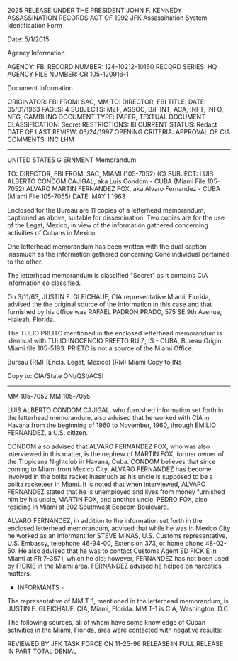 2025 RELEASE UNDER THE PRESIDENT JOHN F. KENNEDY ASSASSINATION RECORDS ACT OF 1992
JFK Assassination System
Identification Form

Date: 5/1/2015

Agency Information

AGENCY: FBI
RECORD NUMBER: 124-10212-10160
RECORD SERIES: HQ
AGENCY FILE NUMBER: CR 105-120916-1

Document Information

ORIGINATOR: FBI
FROM: SAC, MM
TO: DIRECTOR, FBI
TITLE:
DATE: 05/01/1963
PAGES: 4
SUBJECTS: MZF, ASSOC, B/F INT, ACA, INFT, INFO, NEG, GAMBLING
DOCUMENT TYPE: PAPER, TEXTUAL DOCUMENT
CLASSIFICATION: Secret
RESTRICTIONS: IB
CURRENT STATUS: Redact
DATE OF LAST REVIEW: 03/24/1997
OPENING CRITERIA: APPROVAL OF CIA
COMMENTS: INC LHM

***

UNITED STATES G ERNMENT
Memorandum

TO: DIRECTOR, FBI
FROM: SAC, MIAMI (105-7052) (C)
SUBJECT: LUIS ALBERTO CONDOM CAJIGAL, aka Luis Condom - CUBA
(Miami File 105-7052)
ALVARO MARTIN FERNANDEZ FOX, aka Alvaro Fernandez - CUBA
(Miami File 105-7055)
DATE: MAY 1 1963

Enclosed for the Bureau are 11 copies of a letterhead memorandum, captioned as above, suitable for dissemination. Two copies are for the use of the Legat, Mexico, in view of the information gathered concerning activities of Cubans in Mexico.

One letterhead memorandum has been written with the dual caption inasmuch as the information gathered concerning Cone individual pertained to the other.

The letterhead memorandum is classified "Secret" as it contains CIA information so classified. 

On 3/11/63, JUSTIN F. GLEICHAUF, CIA representative Miami, Florida, advised the the original source of the information in this case and that furnished by his office was RAFAEL PADRON PRADO, 575 SE 9th Avenue, Hialeah, Florida.

The TULIO PREITO mentioned in the enclosed letterhead memorandum is identical with TULIO INOCENCIO PREETO RUIZ, IS - CUBA, Bureau Origin, Miami file 105-5193. PRIETO is not a source of the Miami Office.

Bureau (RM) (Encls.
Legat, Mexico) (RM)
Miami
Copy to INs

Copy to: CIA/State
ONI/QSI/ACSI

***

MM 105-7052
MM 105-7055

LUIS ALBERTO CONDOM CAJIGAL, who furnished information set forth in the letterhead memorandum, also advised that he worked with CIA in Havana from the beginning of 1960 to November, 1960, through EMILIO FERNANDEZ, a U.S. citizen.

CONDOM also advised that ALVARO FERNANDEZ FOX, who was also interviewed in this matter, is the nephew of MARTIN FOX, former owner of the Tropicana Nightclub in Havana, Cuba. CONDOM believes that since coming to Miami from Mexico City, ALVARO FERNANDEZ has become involved in the bolita racket inasmuch as his uncle is supposed to be a bolita racketeer in Miami. It is noted that when interviewed, ALVARO FERNANDEZ stated that he is unemployed and lives from money furnished him by his uncle, MARTIN FOX, and another uncle, PEDRO FOX, also residing in Miami at 302 Southwest Beacom Boulevard.

ALVARO FERNANDEZ, in addition to the information set forth in the enclosed letterhead memorandum, advised that while he was in Mexico City he worked as an informant for STEVE MINAS, U.S. Customs representative, U.S. Embassy, telephone 46-94-00, Extension 373, or home phone 48-02-50. He also advised that he was to contact Customs Agent ED FICKIE in Miami at FR 7-3571, which he did; however, FERNANDEZ has not been used by FICKIE in the Miami area. FERNANDEZ advised he helped on narcotics matters.

- INFORMANTS -

The representative of MM T-1, mentioned in the letterhead memorandum, is JUSTIN F. GLEICHAUF, CIA, Miami, Florida. MM T-1 is CIA, Washington, D.C.

The following sources, all of whom have some knowledge of Cuban activities in the Miami, Florida, area were contacted with negative results:

REVIEWED BY JFK TASK FORCE
ON 11-25-96
RELEASE IN FULL
RELEASE IN PART
TOTAL DENIAL
